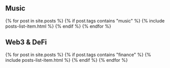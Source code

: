 ---
---

<!--

<h2>Personal</h2>
{% for post in site.posts %}
{% if post.tags contains "personal" %}
{% include posts-list-item.html %}
{% endif %}
{% endfor %}
-->

<h2>Music</h2>
{% for post in site.posts %}
{% if post.tags contains "music" %}
{% include posts-list-item.html %}
{% endif %}
{% endfor %}

<h2>Web3 & DeFi</h2>
{% for post in site.posts %}
{% if post.tags contains "finance" %}
{% include posts-list-item.html %}
{% endif %}
{% endfor %}
